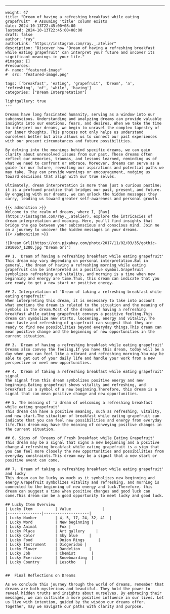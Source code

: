 ---
    weight: 47
    title: "Dream of having a refreshing breakfast while eating grapefruit"  # Assuming 'title' column exists
    date: 2024-10-13T22:45:00+08:00
    lastmod: 2024-10-13T22:45:00+08:00
    draft: false
    author: "ray"
    authorLink: "https://instagram.com/ray._.atelier"
    description: "Discover how 'Dream of having a refreshing breakfast while eating grapefruit' can interpret your future and uncover its significant meanings in your life."
    #images: []
    #resources:
    #- name: "featured-image"
    #  src: "featured-image.png"
    
    tags: ['breakfast', 'eating', 'grapefruit', 'Dream', 'a', 'refreshing', 'of', 'while', 'having']
    categories: ["Dream Interpretation"]
    
    lightgallery: true
    ---
    
    Dreams have long fascinated humanity, serving as a window into our subconscious. Understanding and analyzing dreams can provide valuable insights into our emotions, fears, and desires. When we take the time to interpret our dreams, we begin to unravel the complex tapestry of our inner thoughts. This process not only helps us understand ourselves better but also allows us to connect our past experiences with our present circumstances and future possibilities.
    
    By delving into the meanings behind specific dreams, we can gain clarity about unresolved issues from our past. These dreams often reflect our memories, traumas, and lessons learned, reminding us of what we need to confront or embrace. Moreover, dreams can serve as a guide for our future, revealing our aspirations and potential paths we may take. They can provide warnings or encouragement, nudging us toward decisions that align with our true selves.
    
    Ultimately, dream interpretation is more than just a curious pastime; it is a profound practice that bridges our past, present, and future. By engaging with our dreams, we can unlock the hidden messages they carry, leading us toward greater self-awareness and personal growth.
    
    {{< admonition >}}
    Welcome to the realm of dreams, where I, [Ray](https://instagram.com/ray._.atelier), explore the intricacies of dream interpretation and meaning. Here, you’ll find insights that bridge the gap between your subconscious and conscious mind. Join me on a journey to uncover the hidden messages in your dreams.
    {{< /admonition >}}
    
    ![Dream Grl](https://cdn.pixabay.com/photo/2017/11/02/03/35/gothic-2910057_1280.jpg "Dream Grl")
    
    ## 1. 'Dream of having a refreshing breakfast while eating grapefruit'
    This dream may vary depending on personal interpretation.But in general, the dream of having a refreshing morning while eating grapefruit can be interpreted as a positive symbol.Grapefruit symbolizes refreshing and vitality, and morning is a time when new beginning and energy are time.Thus, this dream can indicate that you are ready to get a new start or positive energy.
    
    ## 2. Interpretation of 'Dream of taking a refreshing breakfast while eating grapefruit'
    When interpreting this dream, it is necessary to take into account what emotions the dream is related to the situation and the meaning of symbols in the dream.Most of the dreams of having a refreshing breakfast while eating grapefruit conveys a positive feeling.This dream can symbolize new starts, loosening, energy and vitality.The sour taste and refreshing of grapefruit can suggest that they are ready to find new possibilities beyond everyday things.This dream can mean positive change and the beginning of new opportunities in the current situation.
    
    ## 3. 'Dream of having a refreshing breakfast while eating grapefruit'
    Dreams also convey the feeling.If you have this dream, today will be a day when you can feel like a vibrant and refreshing morning.You may be able to get out of your daily life and handle your work from a new perspective or meet new opportunities.
    
    ## 4. 'Dream of taking a refreshing breakfast while eating grapefruit' signal
    The signal from this dream symbolizes positive energy and new beginning.Eating grapefruit shows vitality and refreshing, and breakfast is a symbol of a new beginning.Therefore, this dream is a signal that can mean positive change and new opportunities.
    
    ## 5. The meaning of 'a dream of welcoming a refreshing breakfast while eating grapefruit'
    This dream can have a positive meaning, such as refreshing, vitality, and new start.The situation of breakfast while eating grapefruit can indicate that you can feel new possibilities and energy from everyday life.This dream may have the meaning of conveying positive changes in the current situation.
    
    ## 6. Signs of 'Dreams of Fresh Breakfast while Eating Grapefruit'
    This dream may be a signal that signs a new beginning and a positive change.A refreshing breakfast while eating grapefruit is a sign that you can feel more closely the new opportunities and possibilities from everyday constraints.This dream may be a signal that a new start or positive event can come.
    
    ## 7. 'Dream of taking a refreshing breakfast while eating grapefruit' and lucky
    This dream can be lucky as much as it symbolizes new beginning and energy.Grapefruit symbolizes vitality and refreshing, and morning is connected to the beginning of new energy and luck.Therefore, this dream can suggest a time when positive changes and good luck can come.This dream can be a good opportunity to meet lucky and good luck.
    
    ## Lucky Item Overview
    | Lucky Item          | Value              |
    |---------------|--------------------|
    | Lucky Number        | 4, 5, 17, 24, 32, 41  |
    | Lucky Word          | New beginning |
    | Lucky Animal        | Fox |
    | Lucky Place         | Art gallery     |
    | Lucky Color         | Sky blue     |
    | Lucky Food          | Onion Rings      |
    | Lucky Instrument    | Didgeridoo |
    | Lucky Flower        | Dandelion    |
    | Lucky Job           | Chemist       |
    | Lucky Exercise      | Snowboarding  |
    | Lucky Country       | Lesotho    |
    
    
    ##  Final Reflections on Dreams
    
    As we conclude this journey through the world of dreams, remember that dreams are both mysterious and beautiful. They hold the power to reveal hidden truths and insights about ourselves. By embracing their messages, we can cultivate a more positive influence in our lives. Let us live with intention, guided by the wisdom our dreams offer. Together, may we navigate our paths with clarity and purpose.
    